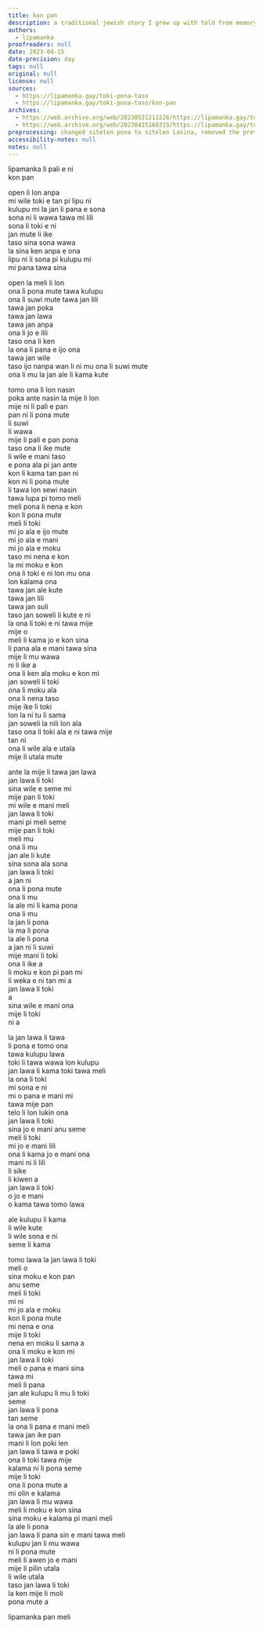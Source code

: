 ```yaml
---
title: kon pan
description: a traditional jewish story I grew up with told from memory in toki pona
authors:
  - lipamanka
proofreaders: null
date: 2023-04-15
date-precision: day
tags: null
original: null
license: null
sources:
  - https://lipamanka.gay/toki-pona-taso
  - https://lipamanka.gay/toki-pona-taso/kon-pan
archives:
  - https://web.archive.org/web/20230521211226/https://lipamanka.gay/toki-pona-taso
  - https://web.archive.org/web/20230415160315/https://lipamanka.gay/toki-pona-taso/kon-pan
preprocessing: changed sitelen pona to sitelen Lasina, removed the pretty whitespace
accessibility-notes: null
notes: null
---
```


lipamanka li pali e ni  
kon pan

open li lon anpa  
mi wile toki e tan pi lipu ni  
kulupu mi la jan li pana e sona  
sona ni li wawa tawa mi lili  
sona li toki e ni  
jan mute li ike  
taso sina sona wawa  
la sina ken anpa e ona  
lipu ni li sona pi kulupu mi  
mi pana tawa sina

open la meli li lon  
ona li pona mute tawa kulupu  
ona li suwi mute tawa jan lili  
tawa jan poka  
tawa jan lawa  
tawa jan anpa  
ona li jo e lili  
taso ona li ken  
la ona li pana e ijo ona  
tawa jan wile  
taso ijo nanpa wan li ni mu ona li suwi mute  
ona li mu la jan ale li kama kute

tomo ona li lon nasin  
poka ante nasin la mije li lon  
mije ni li pali e pan  
pan ni li pona mute  
li suwi  
li wawa  
mije li pali e pan pona  
taso ona li ike mute  
li wile e mani taso  
e pona ala pi jan ante  
kon li kama tan pan ni  
kon ni li pona mute  
li tawa lon sewi nasin  
tawa lupa pi tomo meli  
meli pona li nena e kon  
kon li pona mute  
meli li toki  
mi jo ala e ijo mute  
mi jo ala e mani  
mi jo ala e moku  
taso mi nena e kon  
la mi moku e kon  
ona li toki e ni lon mu ona  
lon kalama ona  
tawa jan ale kute  
tawa jan lili  
tawa jan suli  
taso jan soweli li kute e ni  
la ona li toki e ni tawa mije  
mije o  
meli li kama jo e kon sina  
li pana ala e mani tawa sina  
mije li mu wawa  
ni li ike a  
ona li ken ala moku e kon mi  
jan soweli li toki  
ona li moku ala  
ona li nena taso  
mije ike li toki  
lon la ni tu li sama  
jan soweli la nili lon ala  
taso ona li toki ala e ni tawa mije  
tan ni  
ona li wile ala e utala  
mije li utala mute

ante la mije li tawa jan lawa  
jan lawa li toki  
sina wile e seme mi  
mije pan li toki  
mi wile e mani meli  
jan lawa li toki  
mani pi meli seme  
mije pan li toki  
meli mu  
ona li mu  
jan ale li kute  
sina sona ala sona  
jan lawa li toki  
a jan ni  
ona li pona mute  
ona li mu  
la ale mi li kama pona  
ona li mu  
la jan li pona  
la ma li pona  
la ale li pona  
a jan ni li suwi  
mije mani li toki  
ona li ike a  
li moku e kon pi pan mi  
li weka e ni tan mi a  
jan lawa li toki  
a  
sina wile e mani ona  
mije li toki  
ni a

la jan lawa li tawa  
li pona e tomo ona  
tawa kulupu lawa  
toki li tawa wawa lon kulupu  
jan lawa li kama toki tawa meli  
la ona li toki  
mi sona e ni  
mi o pana e mani mi  
tawa mije pan  
telo li lon lukin ona  
jan lawa li toki  
sina jo e mani anu seme  
meli li toki  
mi jo e mani lili  
ona li kama jo e mani ona  
mani ni li lili  
li sike  
li kiwen a  
jan lawa li toki  
o jo e mani  
o kama tawa tomo lawa

ale kulupu li kama  
li wile kute  
li wile sona e ni  
seme li kama

tomo lawa la jan lawa li toki  
meli o  
sina moku e kon pan  
anu seme  
meli li toki  
mi ni  
mi jo ala e moku  
kon li pona mute  
mi nena e ona  
mije li toki  
nena en moku li sama a  
ona li moku e kon mi  
jan lawa li toki  
meli o pana e mani sina  
tawa mi  
meli li pana  
jan ale kulupu li mu li toki  
seme  
jan lawa li pona  
tan seme  
la ona li pana e mani meli  
tawa jan ike pan  
mani li lon poki len  
jan lawa li tawa e poki  
ona li toki tawa mije  
kalama ni li pona seme  
mije li toki  
ona li pona mute a  
mi olin e kalama  
jan lawa li mu wawa  
meli li moku e kon sina  
sina moku e kalama pi mani meli  
la ale li pona  
jan lawa li pana sin e mani tawa meli  
kulupu jan li mu wawa  
ni li pona mute  
meli li awen jo e mani  
mije li pilin utala  
li wile utala  
taso jan lawa li toki  
la ken mije li moli  
pona mute a

lipamanka pan meli
